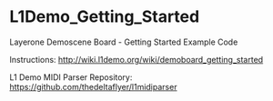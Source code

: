 # L1Demo_Getting_Started
Layerone Demoscene Board - Getting Started Example Code

Instructions:
<a href="http://wiki.l1demo.org/wiki/demoboard_getting_started"> http://wiki.l1demo.org/wiki/demoboard_getting_started </a>

L1 Demo MIDI Parser Repository:
<a href="https://github.com/thedeltaflyer/l1midiparser"> https://github.com/thedeltaflyer/l1midiparser </a>
